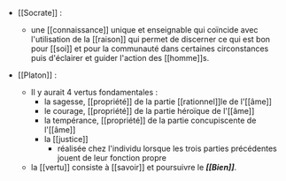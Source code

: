 - [[Socrate]] : 
	- une [[connaissance]] unique et enseignable qui coïncide avec l'utilisation de la [[raison]] qui permet de discerner ce qui est bon pour [[soi]] et pour la communauté dans certaines circonstances puis d'éclairer et guider l'action des [[homme]]s. 

- [[Platon]] : 
	- Il y aurait 4 vertus fondamentales :
	  - la sagesse, [[propriété]] de la partie [[rationnel]]le de l'[[âme]]
	  - le courage, [[propriété]] de la partie héroïque de l'[[âme]]
	  - la tempérance, [[propriété]] de la partie concupiscente de l'[[âme]]
	  - la [[justice]]
	    - réalisée chez l'individu lorsque les trois parties précédentes jouent de leur fonction propre
	-  la [[vertu]] consiste à [[savoir]] et poursuivre le ***[[Bien]]***. 